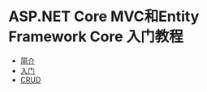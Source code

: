 # ASP.NET Core MVC和Entity Framework Core 入门教程

* [简介](README.md)
* [入门](./chapters/start.md)
* [CRUD](./chapters/crud.md)